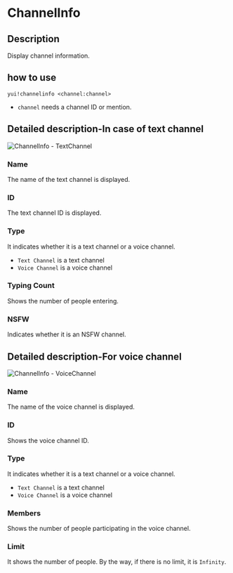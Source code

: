 # ChannelInfo

## Description

Display channel information.

## how to use

`yui!channelinfo <channel:channel>`

- `channel` needs a channel ID or mention.

## Detailed description-In case of text channel

![ChannelInfo - TextChannel](https://i.imgur.com/w7LyQEX.png)

### Name

The name of the text channel is displayed.

### ID

The text channel ID is displayed.

### Type

It indicates whether it is a text channel or a voice channel.

- `Text Channel` is a text channel
- `Voice Channel` is a voice channel

### Typing Count

Shows the number of people entering.

### NSFW

Indicates whether it is an NSFW channel.

## Detailed description-For voice channel

![ChannelInfo - VoiceChannel](https://i.imgur.com/QqVaEI9.png)

### Name

The name of the voice channel is displayed.

### ID

Shows the voice channel ID.

### Type

It indicates whether it is a text channel or a voice channel.

- `Text Channel` is a text channel
- `Voice Channel` is a voice channel

### Members

Shows the number of people participating in the voice channel.

### Limit

It shows the number of people. By the way, if there is no limit, it is `Infinity`.
